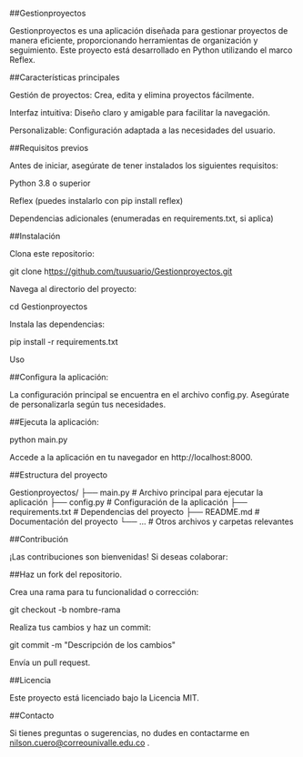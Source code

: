 ##Gestionproyectos

Gestionproyectos es una aplicación diseñada para gestionar proyectos de manera eficiente, proporcionando herramientas de organización y seguimiento. Este proyecto está desarrollado en Python utilizando el marco Reflex.

##Características principales

Gestión de proyectos: Crea, edita y elimina proyectos fácilmente.

Interfaz intuitiva: Diseño claro y amigable para facilitar la navegación.

Personalizable: Configuración adaptada a las necesidades del usuario.

##Requisitos previos

Antes de iniciar, asegúrate de tener instalados los siguientes requisitos:

Python 3.8 o superior

Reflex (puedes instalarlo con pip install reflex)

Dependencias adicionales (enumeradas en requirements.txt, si aplica)

##Instalación

Clona este repositorio:

git clone h[ttps://github.com/tuusuario/Gestionproyectos.git](https://github.com/insanewarlord/GestionProyectos-Reflex.git)

Navega al directorio del proyecto:

cd Gestionproyectos

Instala las dependencias:

pip install -r requirements.txt

Uso

##Configura la aplicación:

La configuración principal se encuentra en el archivo config.py. Asegúrate de personalizarla según tus necesidades.

##Ejecuta la aplicación:

python main.py

Accede a la aplicación en tu navegador en http://localhost:8000.

##Estructura del proyecto

Gestionproyectos/
├── main.py              # Archivo principal para ejecutar la aplicación
├── config.py            # Configuración de la aplicación
├── requirements.txt     # Dependencias del proyecto
├── README.md            # Documentación del proyecto
└── ...                  # Otros archivos y carpetas relevantes

##Contribución

¡Las contribuciones son bienvenidas! Si deseas colaborar:

##Haz un fork del repositorio.

Crea una rama para tu funcionalidad o corrección:

git checkout -b nombre-rama

Realiza tus cambios y haz un commit:

git commit -m "Descripción de los cambios"

Envía un pull request.

##Licencia

Este proyecto está licenciado bajo la Licencia MIT.

##Contacto

Si tienes preguntas o sugerencias, no dudes en contactarme en nilson.cuero@correounivalle.edu.co .

